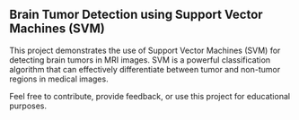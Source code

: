 ## Brain Tumor Detection using Support Vector Machines (SVM)

This project demonstrates the use of Support Vector Machines (SVM) for detecting brain tumors in MRI images. SVM is a powerful classification algorithm that can effectively differentiate between tumor and non-tumor regions in medical images.


Feel free to contribute, provide feedback, or use this project for educational purposes.
